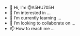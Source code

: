 - 👋 Hi, I’m @A5HU705H
- 👀 I’m interested in ...
- 🌱 I’m currently learning ...
- 💞️ I’m looking to collaborate on ...
- 📫 How to reach me ...

<!---
A5HU705H/A5HU705H is a ✨ special ✨ repository because its `README.md` (this file) appears on your GitHub profile.
You can click the Preview link to take a look at your changes.
--->
